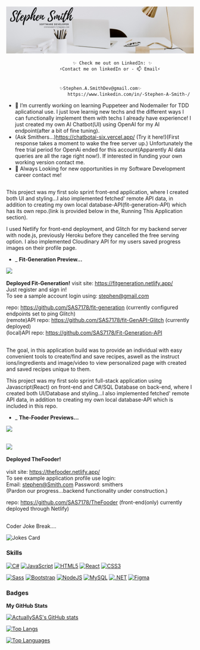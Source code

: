 

![](https://github.com/SAS7178/project-gifs/blob/main/public/Linkin%20in%20Banner.png)

           					 ✨ Check me out on LinkedIn: ✨
   					    ⚡Contact me on linkedIn or - 📫 Email⚡
		

						✨Stephen.A.SmithDev@gmail.com✨
				           https://www.linkedin.com/in/-Stephen-A-Smith-/

- 🔭 I’m currently working on learning Puppeteer and Nodemailer for TDD aplicational use. I just love learnig new techs and the different ways I can functionally implement them with techs I already have experience! I just created my own AI Chatbot(UI) using OpenAI for my AI endpoint(after a bit of fine tuning).
- (Ask Smithers...)https://chatbotai-six.vercel.app/ (Try it here!)(First response takes a moment to wake the free server up.) Unfortunately the free trial period for OpenAi ended for this account(Apparently AI data queries are all the rage right now!). If interested in funding your own working version contact me.
- 🌱 Always Looking for new opportunities in my Software Development career contact me!

##
##
This project was my first solo sprint front-end application, where I created both UI and styling...I also implemented fetched' remote API data, in addition to creating my own local database-API(fit-generation-API) which has its own repo.(link is provided below in the, Running This Application section).

I used Netlify for front-end deployment, and Glitch for my backend server with node.js, previously Heroku before they cancelled the free serving option. I also implemented Cloudinary API for my users saved progress images on their profile page.
-	_ <b> Fit-Generation Preview...</b>

![](https://github.com/SAS7178/project-gifs/blob/main/public/Fit-Gen%20Gif.gif?raw=true)

<b>Deployed Fit-Generation!</b> visit site: https://fitgeneration.netlify.app/
<br>Just register and sign in!
<br>To see a sample account login using: stephen@gmail.com 

repo: https://github.com/SAS7178/fit-generation (currently configured endpoints set to ping Glitch)
<br>(remote)API repo: https://github.com/SAS7178/fit-GenAPI-Glitch (currently deployed)
<br>(local)API repo: https://github.com/SAS7178/Fit-Generation-API 


##
The goal, in this application build was to provide an individual with easy convenient tools to create/find and save recipes, aswell as the instruct ions/ingredients and image/video to view personalized page with created and saved recipes unique to them.

This project was my first solo sprint full-stack application using Javascript(React) on front-end and C#/SQL Database on back-end, where I created both UI/Database and styling...I also implemented fetched' remote API data, in addition to creating my own local database-API which is included in this repo.
-	_  <b>The-Fooder Previews...</b>
				
![](https://github.com/SAS7178/project-gifs/blob/main/public/thefooderGif1.gif?raw=true)
##
				
![](https://github.com/SAS7178/project-gifs/blob/main/public/thefooderGif2.gif?raw=true)

<b>Deployed TheFooder!</b>  
<br>visit site: https://thefooder.netlify.app/ 
<br>To see example application profile use login: 
<br>Email: stephen@Smith.com  Password: smithers
<br>(Pardon our progress...backend functionality under construction.)

repo: https://github.com/SAS7178/TheFooder (front-end(only) currently deployed through Netlify)
		
##
Coder Joke Break....
<!-- HTML -->
<img src="https://readme-jokes.vercel.app/api?hideBorder" alt="Jokes Card" />


### Skills

<p align="left">
<a href="https://docs.microsoft.com/en-us/dotnet/csharp/" target="_blank" rel="noreferrer"><img src="https://raw.githubusercontent.com/danielcranney/readme-generator/main/public/icons/skills/csharp-colored.svg" width="36" height="36" alt="C#" /></a>
<a href="https://developer.mozilla.org/en-US/docs/Web/JavaScript" target="_blank" rel="noreferrer"><img src="https://raw.githubusercontent.com/danielcranney/readme-generator/main/public/icons/skills/javascript-colored.svg" width="36" height="36" alt="JavaScript" /></a>
<a href="https://developer.mozilla.org/en-US/docs/Glossary/HTML5" target="_blank" rel="noreferrer"><img src="https://raw.githubusercontent.com/danielcranney/readme-generator/main/public/icons/skills/html5-colored.svg" width="36" height="36" alt="HTML5" /></a>
<a href="https://reactjs.org/" target="_blank" rel="noreferrer"><img src="https://raw.githubusercontent.com/danielcranney/readme-generator/main/public/icons/skills/react-colored.svg" width="36" height="36" alt="React" /></a>
<a href="https://www.w3.org/TR/CSS/#css" target="_blank" rel="noreferrer"><img src="https://raw.githubusercontent.com/danielcranney/readme-generator/main/public/icons/skills/css3-colored.svg" width="36" height="36" alt="CSS3" /></a>
	
<a href="https://sass-lang.com/" target="_blank" rel="noreferrer"><img src="https://raw.githubusercontent.com/danielcranney/readme-generator/main/public/icons/skills/sass-colored.svg" width="36" height="36" alt="Sass" /></a>
<a href="https://getbootstrap.com/" target="_blank" rel="noreferrer"><img src="https://raw.githubusercontent.com/danielcranney/readme-generator/main/public/icons/skills/bootstrap-colored.svg" width="36" height="36" alt="Bootstrap" /></a>
<a href="https://nodejs.org/en/" target="_blank" rel="noreferrer"><img src="https://raw.githubusercontent.com/danielcranney/readme-generator/main/public/icons/skills/nodejs-colored.svg" width="36" height="36" alt="NodeJS" /></a>
<a href="https://www.mysql.com/" target="_blank" rel="noreferrer"><img src="https://raw.githubusercontent.com/danielcranney/readme-generator/main/public/icons/skills/mysql-colored.svg" width="36" height="36" alt="MySQL" /></a>
<a href="https://dotnet.microsoft.com/en-us/" target="_blank" rel="noreferrer"><img src="https://raw.githubusercontent.com/danielcranney/readme-generator/main/public/icons/skills/dot-net-colored.svg" width="36" height="36" alt=".NET" /></a>
<a href="https://www.figma.com/" target="_blank" rel="noreferrer"><img src="https://raw.githubusercontent.com/danielcranney/readme-generator/main/public/icons/skills/figma-colored.svg" width="36" height="36" alt="Figma" /></a>
</p>




### Badges

<b>My GitHub Stats</b>

<a href="http://www.github.com/SAS7178"><img src="https://github-readme-stats.vercel.app/api?username=SAS7178&show_icons=true&hide=&count_private=true&title_color=0891b2&text_color=ffffff&icon_color=0891b2&bg_color=1c1917&hide_border=true&show_icons=true" alt="ActuallySAS's GitHub stats" /></a>

[![Top Langs](https://github-readme-stats.vercel.app/api/top-langs/?username=SAS7178&layout=compact)](https://github.com/anuraghazra/github-readme-stats)




<a href="https://github.com/SAS7178" align="left"><img src="https://github-readme-stats.vercel.app/api/top-langs/?username=SAS7178&langs_count=10&title_color=0891b2&text_color=ffffff&icon_color=0891b2&bg_color=1c1917&hide_border=true&locale=en&custom_title=Top%20%Languages" alt="Top Languages" /></a>

